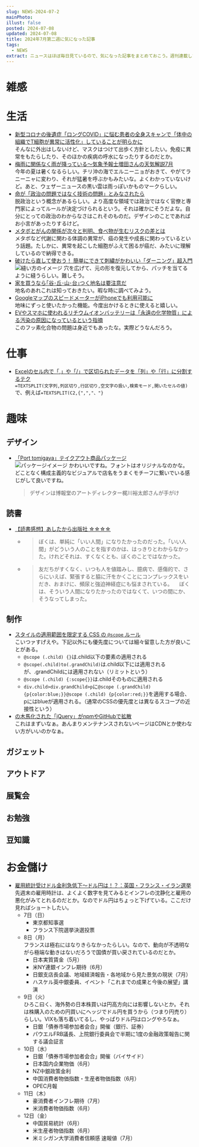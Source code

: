 ```yaml
---
slug: NEWS-2024-07-2
mainPhoto: 
illust: false
posted: 2024-07-08
updated: 2024-07-08
title: 2024年7月第二週に気になった記事
tags:
  - NEWS
extract: ニュースはほぼ毎日見ているので、気になった記事をまとめておこう。週刊連載したい。
---
```


# 雑感

# 生活

- [新型コロナの後遺症「ロングCOVID」に悩む患者の全身スキャンで「体中の組織でT細胞が異常に活性化」していることが明らかに](https://gigazine.net/news/20240708-covid-long-term-immune-effects/)  
  そんなに外出はしないけど、マスクはつけて出歩く方針としたい。免疫に異常をもたらしたり、そのほかの疾病の呼水になったりするのだとか。
- [梅雨に関係なく雨が降っている～気象予報士増田さんの天気解説7月](https://dailyportalz.jp/kiji/weather_2024_07/page/3)  
  今年の夏は暑くなるらしい。チリ沖の海でエルニーニョがおきて、やがてラニーニャに変わり、それが猛暑を呼ぶかもみたいな。よくわかっていないけど。あと、ウェザーニュースの黒い雲は雨っぽいかものマークらしい。
- [命が「政治の問題ではなく技術の問題」とみなされたら](https://blog.tinect.jp/?p=87016)  
  脱政治という概念があるらしい。より高度な領域では政治ではなく官僚と専門家によってルールが決定づけられるという。それは確かにそうだよな。自分にとっての政治のわからなさはこれそのものだ。デザインのことであればお小言があったりするけど。
- [メタボとがんの関係が次々と判明、食べ物が生むリスクの差とは](https://natgeo.nikkeibp.co.jp/atcl/news/24/070400362/?P=4)  
  メタボなど代謝に関わる体調の異常が、癌の発生や成長に関わっているという話題。たしかに、異常を起こした細胞がふえて困るが癌だ、みたいに理解しているので納得できる。
- [破けたら直して使おう！ 簡単にできて刺繍がかわいい「ダーニング」超入門](https://www.bepal.net/archives/439301)  
  ![縫い方のイメージ](../../images/news/2024-07-08-NEWS/01.png)
  穴を広げて、元の形を復元してから、パッチを当てるように縫うらしい。難しそう。
- [家を買うなら｢谷･丘･山･台｣つく地名は要注意だ](https://toyokeizai.net/articles/-/771843?page=5)  
  地名のあれこれは知っておきたい。暇な時に調べてみよう。
- [GoogleマップのスピードメーターがiPhoneでも利用可能に](https://gigazine.net/news/20240710-speedmeter-google-map--iphone/)  
  地味にずっと使いたかった機能。今度出かけるときに使えると嬉しい。
- [EVやスマホに使われるリチウムイオンバッテリーは「永遠の化学物質」による汚染の原因になっているという指摘](https://gigazine.net/news/20240710-pfas-lithium-ion-batteries/)  
  このフッ素化合物の問題は身近でもあったな。実際どうなんだろう。
# 仕事

- [Excelのセル内で「,」や「/」で区切られたデータを「列」や「行」に分割するテク](https://forest.watch.impress.co.jp/docs/serial/offitech/1606246.html)  
  `=TEXTSPLIT(文字列,列区切り,行区切り,空文字の扱い,検索モード,開いたセルの値)`で、例えば`=TEXTSPLIT(C2,{",","、"}`

# 趣味

## デザイン

- [「Port tomigaya」テイクアウト商品パッケージ](https://mag.sendenkaigi.com/brain/202408/editors-check/030032.php)  
  ![パッケージイメージ](../../images/news/2024-07-08-NEWS/02.png)
  かわいいですね。フォントはオリジナルなのかな。どことなく構成主義的なビジュアルで店名をうまくモチーフに繋いでいる感じがして良いですね。  
  > デザインは博報堂のアートディレクター梶川裕太郎さんが手がけ

## 読書

- [【読書感想】あしたから出版社 ☆☆☆☆](https://fujipon.hatenadiary.com/entry/2024/07/10/084606)  
  - > ぼくは、単純に「いい人間」になりたかったのだった。「いい人間」がどういう人のことを指すのかは、はっきりとわからなかった。けれどそれは、すくなくとも、ぼくのことではなかった。
  - > 友だちがすくなく、いつも人を値踏みし、臆病で、感傷的で、さらにいえば、緊張すると脇に汗をかくことにコンプレックスをいだき、おまけに、頻尿と強迫神経症にも悩まされている。
　ぼくは、そういう人間になりたかったのではなくて、いつの間にか、そうなってしまった。


## 制作

- [スタイルの適用範囲を限定する CSS の `@scope` ルール](https://azukiazusa.dev/blog/scope-rule-in-css/)  
  こいつァすげえや。下記以外にも優先度については細々留意した方が良いことがある。
  - `@scope (.child) {}`は.child以下の要素の適用される
  - `@scope(.child)to(.grandChild)`は.child以下には適用されるが、.grandChildには適用されない（リミットという）
  - `@scope (.child) {:scope{}}`は.childそのものに適用される
  - `div.child>div.grandChild>p`に`@scope (.grandChild) {p{color:blue;}}@scope (.child) {p{color:red;}}`を適用する場合、pにはblueが適用される。（通常のCSSの優先度とは異なるスコープの近接性という）
- [の木馬化された「jQuery」がnpmやGitHubで拡散](https://rocket-boys.co.jp/trojanized-jquery-spreading-on-npm-and-github/)  
  これはまずいなぁ。あんまりメンテナンスされないページはCDNとか使わない方がいいのかなぁ。
## ガジェット

## アウトドア

## 展覧会

## お勉強

## 豆知識

# お金儲け

- [雇用統計受けドル金利急低下～ドル円は！？：英国・フランス・イラン選挙](http://hiroko.yutaka-shoji.co.jp/2024/07/blog-post_7.html)  
  先週末の雇用時計は、よくよく数字を見てみるとインフレの沈静化と雇用の悪化がみてとれるのだとか。なのでドル円はちょっと下げている。ここだけ見ればショートしたい。
  - 7日（日）
    - 東京都知事選
    - フランス下院選挙決選投票
  - 8日（月）  
    フランスは極右にはなりきらなかったらしい。なので、動向が不透明ながら極端な動きはないだろうで国債が買い戻されているのだとか。
    - 日本実質賃金（5月）
    - 米NY連銀インフレ期待（6月）
    - 日銀支店長会議、地域経済報告・各地域から見た景気の現状（7月）
    - ハスケル英中銀委員、イベント「これまでの成果と今後の展望」講演
  - 9日（火）  
    ひろこ曰く、海外勢の日本株買いは円高方向には影響しないとか。それは株購入のための円買いにヘッジでドル円を買うから（つまり円売り）らしい。VIXも落ち着いてるし、やっぱりドル円はロングやろなぁ。
    - 日銀「債券市場参加者会合」開催（銀行、証券）
    - パウエルFRB議長、上院銀行委員会で半期に1度の金融政策報告に関する議会証言
  - 10日（水）
    - 日銀「債券市場参加者会合」開催（バイサイド）
    - 日本国内企業物価（6月）
    - NZ中銀政策金利
    - 中国消費者物価指数・生産者物価指数（6月）
    - OPEC月報
  - 11日（木）
    - 豪消費者インフレ期待（7月）
    - 米消費者物価指数（6月）
  - 12日（金）
    - 中国貿易統計（6月）
    - 米生産者物価指数（6月）
    - 米ミシガン大学消費者信頼感 速報値（7月）